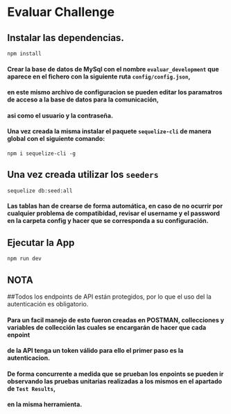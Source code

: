 # Evaluar Challenge

## Instalar las dependencias.

    npm install

#### Crear la base de datos de MySql con el nombre ```evaluar_development``` que aparece en el fichero con la siguiente ruta ```config/config.json```,
#### en este mismo archivo de configuracion se pueden editar los paramatros de acceso a la base de datos para la comunicación,
#### asi como el usuario y la contraseña.
#### Una vez creada la misma instalar el paquete  ```sequelize-cli``` de manera global con el siguiente comando:

    npm i sequelize-cli -g


## Una vez creada utilizar los ```seeders```

    sequelize db:seed:all


#### Las tablas han de crearse de forma automática, en caso de no ocurrir por cualquier problema de compatibidad, revisar el username y el password en la carpeta config y hacer que se corresponda a su configuración.

## Ejecutar la App

    npm run dev

## NOTA
##Todos los endpoints de API están protegidos, por lo que el uso del la autenticación es obligatorio.

#### Para un facil manejo de esto fueron creadas en POSTMAN, collecciones y variables de collección las cuales se encargarán de hacer que cada enpoint
#### de la API tenga un token válido para ello el primer paso es la autenticacion.
#### De forma concurrente a medida que se prueban los enpoints se pueden ir observando las pruebas unitarias realizadas a los mismos en el apartado de ```Test Results```,
####  en la misma herramienta.
